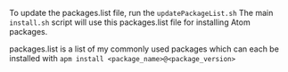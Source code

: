 To update the packages.list file, run the `updatePackageList.sh`
The main `install.sh` script will use this packages.list file for
installing Atom packages.

packages.list is a list of my commonly used packages which can each be installed with `apm install <package_name>@<package_version>`
